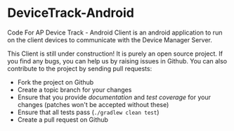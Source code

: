 # DeviceTrack-Android
Code For AP Device Track - Android Client is an android application to run on the client devices to communicate with the Device Manager Server.



This Client is still under construction! It is purely an open source project. If you find any bugs, you can help us by raising issues in Github. You can also contribute to the project by sending pull requests:

* Fork the project on Github
* Create a topic branch for your changes
* Ensure that you provide *documentation* and *test coverage* for your changes (patches won't be accepted without these)
* Ensure that all tests pass (`./gradlew clean test`)
* Create a pull request on Github 
